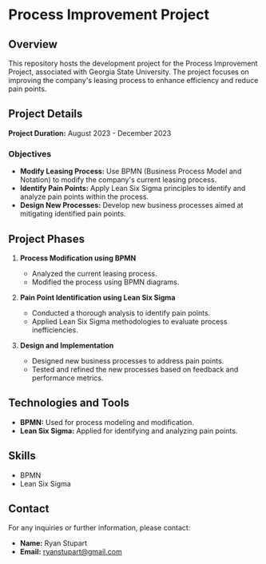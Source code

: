 # Process Improvement Project

## Overview
This repository hosts the development project for the Process Improvement Project, associated with Georgia State University. The project focuses on improving the company's leasing process to enhance efficiency and reduce pain points.

## Project Details
**Project Duration:** August 2023 - December 2023

### Objectives
- **Modify Leasing Process:** Use BPMN (Business Process Model and Notation) to modify the company's current leasing process.
- **Identify Pain Points:** Apply Lean Six Sigma principles to identify and analyze pain points within the process.
- **Design New Processes:** Develop new business processes aimed at mitigating identified pain points.

## Project Phases
1. **Process Modification using BPMN**
   - Analyzed the current leasing process.
   - Modified the process using BPMN diagrams.

2. **Pain Point Identification using Lean Six Sigma**
   - Conducted a thorough analysis to identify pain points.
   - Applied Lean Six Sigma methodologies to evaluate process inefficiencies.

3. **Design and Implementation**
   - Designed new business processes to address pain points.
   - Tested and refined the new processes based on feedback and performance metrics.

## Technologies and Tools
- **BPMN:** Used for process modeling and modification.
- **Lean Six Sigma:** Applied for identifying and analyzing pain points.



## Skills
- BPMN
- Lean Six Sigma



## Contact
For any inquiries or further information, please contact:
- **Name:** Ryan Stupart
- **Email:** ryanstupart@gmail.com
